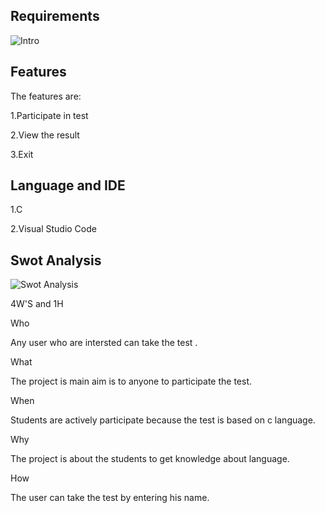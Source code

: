 Requirements
------------------------------------------
![Intro](https://user-images.githubusercontent.com/98965702/153579058-978bc55b-d396-4f88-8d00-009c940f1e3a.png)

Features
-------------------------------------------
The features are:

1.Participate in test

2.View the result

3.Exit

Language and IDE
-------------------------------------------

1.C

2.Visual Studio Code

Swot Analysis
--------------------------------------------

![Swot Analysis](https://user-images.githubusercontent.com/98965702/153584796-6bcf7bf0-28b5-41e0-b7a8-1f91ca13c10a.png)

4W'S and 1H


Who

Any user who are intersted can take the test .

What

The project is main aim is to anyone to participate the test.

When

Students are actively participate because the test is based on c language.

Why

The project is about the students to get knowledge about language.

How

The user can take the test by entering his name.

